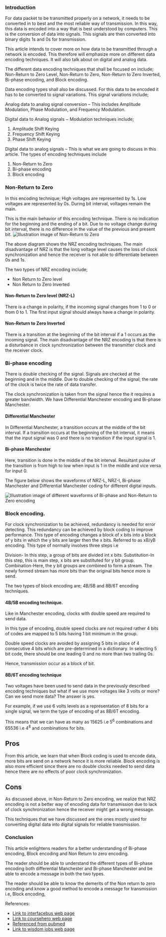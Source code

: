 ### Introduction
For data packet to be transmitted properly on a network, it needs to be converted in to best and the most reliable way of transmission. In this way, this data is encoded into a way that is best understood by computers. This is the conversion of data into signals. This signals are then converted into binary digits 1s and 0s for transmission.

This article intends to cover more on how data to be transmitted through a network is encoded. This therefore will emphasize more on different data encoding techniques. It will also talk about on digital and analog data.

The different data encoding techniques that shall be focused on include; Non-Return to Zero Level, Non-Return to Zero, Non-Return to Zero Inverted, Bi-phase encoding, and Block encoding.

Data encoding types shall also be discussed.
For this data to be encoded it has to be converted to signal variations. This signal variations include;

Analog data to analog signal conversion – This includes Amplitude Modulation, Phase Modulation, and Frequency Modulation.

Digital data to Analog signals − Modulation techniques include;

1. Amplitude Shift Keying
2. Frequency Shift Keying
3. Phase Shift Keying

Digital data to analog signals – This is what we are going to discuss in this article.
The types of encoding techniques include
1.	Non-Return to Zero
2.	Bi-phase encoding
3.	Block encoding


### Non-Return to Zero
In this encoding technique;
High voltages are represented by 1s.
Low voltages are represented by 0s.
During bit interval, voltages remain the main.

This is the main behavior of this encoding technique.
There is no indication for the beginning and the ending of a bit. Due to no voltage change during bit interval, there is no difference in the value of the previous and present bit.
![Illustration image of Non-Return to Zero](/engineering-education/different-techniques-of-encoding-data-for-transmission/nrz.png)

The above diagram shows the NRZ encoding techniques.
The main disadvantage of NRZ is that the long voltage level causes the loss of clock synchronization and hence the receiver is not able to differentiate between 0s and 1s.

 The two types of NRZ encoding include;
-	Non Return to Zero level
-	Non Return to Zero Inverted

#### Non-Return to Zero level (NRZ-L)
There is a change in polarity, if the incoming signal changes from 1 to 0 or from 0 to 1.
The first input signal should always have a change in polarity.

#### Non-Return to Zero Inverted
There is a transition at the beginning of the bit interval if a 1 occurs as the incoming signal.
The main disadvantage of the NRZ encoding is that there is a disturbance in clock synchronization between the transmitter clock and the receiver clock.
### Bi-phase encoding
There is double checking of the signal.
Signals are checked at the beginning and in the middle.
Due to double checking of the signal; the rate of the clock is twice the rate of data transfer.

The clock synchronization is taken from the signal hence the it requires a greater bandwidth.
We have Differential Manchester encoding and Bi-phase Manchester.

####	Differential Manchester
In Differential Manchester, a transition occurs at the middle of the bit interval.
If a transition occurs at the beginning of the bit interval, it means that the input signal was 0 and there is no transition if the input signal is 1.

####	Bi-phase Manchester
Here, transition is done in the middle of the bit interval.
Resultant pulse of the transition is from high to low when input is 1 in the middle and vice versa for input 0.

The figure below shows the waveforms of NRZ-L, NRZ-I, Bi-phase Manchester and Differential Manchester coding for different digital inputs.

![Illustration image of different waveforms of Bi-phase and Non-Return to Zero encoding](/engineering-education/different-techniques-of-encoding-data-for-transmission/waveforms.png)
### Block encoding.
For clock synchronization to be achieved, redundancy is needed for error detecting. This redundancy can be achieved by block coding to improve performance. This type of encoding changes a block of x bits into a block of y bits in which the y bits are larger then the x bits. Referred to as xB/yB encoding. This
type of normally involves three steps i.e

Division- In this step, a group of bits are divided int x bits.
Substitution-In this step, this is main step, x bits are substituted for y bit group.
Combination-Here, the y bit groups are combined to form a stream.
The newly formed stream has more bits than the original bits hence more is send.

The two types of block encoding are; 4B/5B and 8B/6T encoding techniques.
#### 4B/5B encoding technique.
Like in Manchester encoding, clocks with double speed are required to send data.

In this type of encoding, double speed clocks are not required rather 4 bits of codes are mapped to 5 bits having 1 bit minimum in the group.

Double speed clocks are avoided by assigning 5 bits in place of 4 consecutive 4 bits which are pre-determined in a dictionary.
In selecting 5 bit code, there should be one leading 0 and no more than two trailing 0s.

Hence, transmission occur as a block of bit.
#### 8B/6T encoding technique
Two voltages have been used to send data in the previously described encoding techniques but what if we use more voltages like 3 volts or more? Can we send more data? The answer is yes.

 For example, if we use 6 volts levels as a representation of 8 bits for a single signal, we term the type of encoding of as 8B/6T encoding.

This means that we can have as many as 15625 i.e 5<sup>6</sup> combinations and 65536 i.e 4<sup>8</sup> and combinations for bits.

## Pros
From this article, we learn that when Block coding is used to encode data, more bits are send on a network hence it is more reliable.
Block encoding is also more efficient since there are no double clocks needed to send data hence there are no effects of poor clock synchronization.

## Cons
As discussed above, in Non-Return to Zero encoding, we realize that NRZ encoding is not a better way of encoding data for transmission due to lack of clock synchronization hence the receiver might get a wrong message.

This techniques that we have discussed are the ones mostly used for converting digital data into digital signals for reliable transmission.

### Conclusion
This article enlightens readers for a better understanding of Bi-phase encoding, Block encoding and Non Return to zero encoding.

The reader should be able to understand the different types of Bi-phase encoding both differential Manchester and Bi-phase Manchester and be able to encode a message in both the two types.

The reader should be able to know the demerits of the Non return to zero encoding and know a good method to encode a message for transmission i.e, Block encoding,

References:
- [Link to interfacebus web page](http://www.interfacebus.com/NRZ_Definition.html)
- [Link to coursehero web page](https://www.coursehero.com/file/91850719/Bautista-Assignmentdocx)
- [Referenced from pubmed](https://pubmed.ncbi.nlm.nih.gov/31496943)
- [Link to wisdom jobs web page](https://www.wisdomjobs.com/e-university/digital-communication-tutorial-1983/data-encoding-techniques-25989.html)

